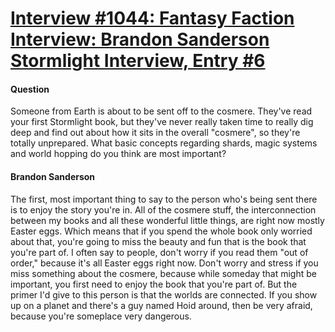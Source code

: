 # [Interview #1044: Fantasy Faction Interview: Brandon Sanderson Stormlight Interview, Entry #6](https://www.theoryland.com/intvmain.php?i=1044#6)

#### Question

Someone from Earth is about to be sent off to the cosmere. They've read your first Stormlight book, but they've never really taken time to really dig deep and find out about how it sits in the overall "cosmere", so they're totally unprepared. What basic concepts regarding shards, magic systems and world hopping do you think are most important?

#### Brandon Sanderson

The first, most important thing to say to the person who's being sent there is to enjoy the story you're in. All of the cosmere stuff, the interconnection between my books and all these wonderful little things, are right now mostly Easter eggs. Which means that if you spend the whole book only worried about that, you're going to miss the beauty and fun that is the book that you're part of. I often say to people, don't worry if you read them "out of order," because it's all Easter eggs right now. Don't worry and stress if you miss something about the cosmere, because while someday that might be important, you first need to enjoy the book that you're part of. But the primer I'd give to this person is that the worlds are connected. If you show up on a planet and there's a guy named Hoid around, then be very afraid, because you're someplace very dangerous.

